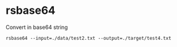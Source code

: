 # rsbase64

Convert in base64 string

```shell
rsbase64 --input=./data/test2.txt --output=./target/test4.txt
```



